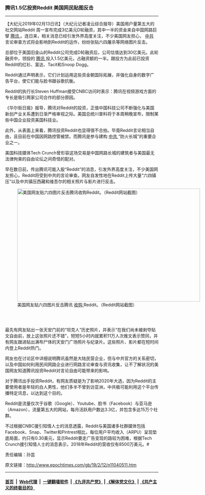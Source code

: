 ### 腾讯1.5亿投资Reddit 美国网民贴图反击
------------------------

<p>
 【大纪元2019年02月13日讯】（大纪元记者凌云综合报导）美国用户量第五大的社交网站Reddit 周一宣布完成3亿美元D轮融资，其中一半的资金来自中国网路巨擘
 <a href="http://www.epochtimes.com/gb/tag/%E8%85%BE%E8%AE%AF.html">
  腾讯
 </a>
 。连日来，相关消息已经引发外界高度关注，不少美国网友担心，
 <a href="http://www.epochtimes.com/gb/tag/%E4%B8%AD%E5%85%B1.html">
  中共
 </a>
 言论审查方式将会影响到Reddit的运作，纷纷张贴六四屠杀等网络图片反击。
</p>
<p>
 总部位于美国旧金山的Reddit公司完成D轮融资后，公司估值达到30亿美元。此轮融资中，领投的
 <a href="http://www.epochtimes.com/gb/tag/%E8%85%BE%E8%AE%AF.html">
  腾讯
 </a>
 投入1.5亿美元，占融资额的一半。跟投方为此前已投资Reddit的红衫、富达、Tacit和Snoop Dogg。
</p>
<p>
 Reddit通过声明表示，它们计划运用这些资金朝国际拓展，并强化自身的数字广告平台，使它们能与脸书跟谷歌抗衡。
</p>
<p>
 Reddit的执行长Steven Huffman接受CNBC访问时表示：腾讯在视频游戏方面的专长是吸引两家公司合作的部分原因。
</p>
<p>
 《华尔街日报》报导，腾讯对Reddit的投资，正值中国科技公司不断强化与美国新创产业关系遭到日渐严格审视之际。美国总统川普料将于本周稍晚宣布，限制某些中国企业投资美国科技业。
</p>
<p>
 此外，从表面上来看，腾讯投资Reddit也显得很不合拍。毕竟Reddit言论相当自由，且目前在中国因网路控管被禁。而腾讯是参与建构
 <a href="http://www.epochtimes.com/gb/tag/%E4%B8%AD%E5%85%B1.html">
  中共
 </a>
 “防火长城”的重要企业之一。
</p>
<p>
 美国科技媒体Tech Crunch曾形容这场交易是中国网路长城的建筑者与美国最无法律拘束的自由论坛之间奇怪的配对。
</p>
<p>
 早在数日前，传出腾讯可能入股“Reddit”的消息，引发外界高度关注，不少美国网友担心，Reddit将受到中共的言论审查。网友自发性地在Reddit上传大量“六四镇压”以及中共镇压西藏和维吾尔的相关照片与影片进行反击。
</p>
<figure class="wp-caption aligncenter" id="attachment_11040521" style="width: 600px">
 <a href="http://i.epochtimes.com/assets/uploads/2019/02/640_ec0487b426275cdc815794260c6b53dc.jpg">
  <img alt="美国网友贴六四图片反击腾讯收购Reddit。（Reddit网站截图）" class="size-large wp-image-11040521" height="371" src="http://i.epochtimes.com/assets/uploads/2019/02/640_ec0487b426275cdc815794260c6b53dc-600x371.jpg" width="600"/>
 </a>
 <br/><figcaption class="wp-caption-text">
  美国网友贴六四图片反击腾讯
  <a href="http://www.epochtimes.com/gb/tag/%E6%94%B6%E8%B4%AD.html">
   收购
  </a>
  Reddit。（Reddit网站截图）
 </figcaption><br/>
</figure><br/>
<p>
 最先有网友贴出一张天安门前的“坦克人”历史照片，并表示“在我们尚未被剥夺贴文自由前，放上这张照片还不错”，短短5小时内就累积11万人次推文表示赞同，并有网友跟进贴出满布尸体的天安门广场照片与纪录片。这些照片、影片都在短时间内登上Reddit热门。
</p>
<p>
 网友也在讨论区中详细说明腾讯虽然是大陆民营企业，但与中共官方的关系密切，以及中国如何利用民间网路企业进行网路言论审查与资讯收集，让不了解状况的美国网友知道腾讯投资Reddit对言论自由可能带来的影响。
</p>
<p>
 对于腾讯出手投资Reddit，有网友质疑是为了影响2020年大选，因为Reddit的主要使用者是年轻的白人男性，他们多半不曾到访亚洲，中共极可能利用这个平台传播特定讯息，以达到这个目的。
</p>
<p>
 Reddit是流量仅次于谷歌（Google）、Youtube、脸书（Facebook）与亚马逊（Amazon），流量第五大的网站，每月活跃用户数达3.3亿，并包含多达15万个社群。
</p>
<p>
 不过根据CNBC援引知情人士的消息透露，Reddit与美国诸多社群媒体包括Facebook、Snap、Twitter和Pintrest相比，每位用户平均收入（ARPU）呈现垫底局面，约只有0.30美元，显示Reddit要走广告变现的路较为困难，根据Tech Crunch援引知情人士的消息表示，2018年Reddit的营收仅有8500万美元。#
</p>
<p>
 责任编辑：孙芸
</p>

原文链接：http://www.epochtimes.com/gb/19/2/12/n11040511.htm


------------------------
#### [首页](https://github.com/gfw-breaker/banned-news/blob/master/README.md) &nbsp;|&nbsp; [Web代理](https://github.com/labour-camp/helloworld) &nbsp;|&nbsp; [一键翻墙软件](https://github.com/gfw-breaker/nogfw/blob/master/README.md) &nbsp;| [《九评共产党》](https://github.com/gfw-breaker/9ping.md/blob/master/README.md#九评之一评共产党是什么) | [《解体党文化》](https://github.com/gfw-breaker/jtdwh.md/blob/master/README.md) | [《共产主义的终极目的》](https://github.com/gfw-breaker/gczydzjmd.md/blob/master/README.md)

